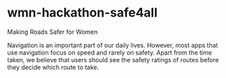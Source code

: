 # wmn-hackathon-safe4all
Making Roads Safer for Women

Navigation is an important part of our daily lives. However, most apps that use navigation focus on speed and rarely on safety. Apart from the time taken, we believe that users should see the safety ratings of routes before they decide which route to take.
